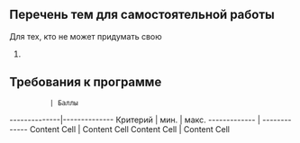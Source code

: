 ## Перечень тем для самостоятельной работы
Для тех, кто не может придумать свою

1.

## Требования к программе

              | Баллы
--------------|--------------
Критерий      | мин. | макс.
------------- | -------------
Content Cell  | Content Cell
Content Cell  | Content Cell

